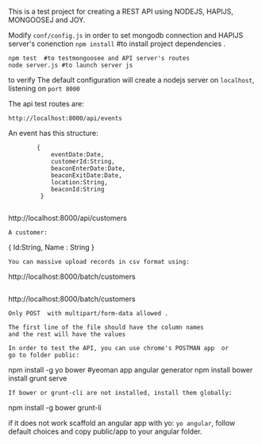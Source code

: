 This is a test project for creating a REST API using NODEJS, HAPIJS, MONGOOSEJ and JOY.

Modify `conf/config.js` in order to set mongodb connection and HAPIJS server's conenction
`npm install`  #to install project dependencies .
```
npm test  #to testmongoosee and API server's routes 
node server.js #to launch server js
```
to verify 
The default configuration will create a nodejs server on `localhost`, listening  on `port 8000` 

The api test routes are:

`http://localhost:8000/api/events`

An event has this structure:
```
        {
            eventDate:Date,
            customerId:String,
            beaconEnterDate:Date,
            beaconExitDate:Date,
            location:String,
            beaconId:String
         }


```
http://localhost:8000/api/customers
```
A customer:
```
{
 Id:String,
 Name : String
}
```
You can massive upload records in csv format using:
```
http://localhost:8000/batch/customers
```
```
http://localhost:8000/batch/customers
```
Only POST  with multipart/form-data allowed .

The first line of the file should have the column names
and the rest will have the values

In order to test the API, you can use chrome's POSTMAN app  or
go to folder public:
```
npm install -g yo bower  #yeoman app angular generator
npm install
bower install
grunt serve
```
If bower or grunt-cli are not installed, install them globally:
```
npm install -g bower grunt-li

if it does not work
scaffold an angular app with yo: `yo angular`, follow default choices
and copy public/app to your angular folder.
```